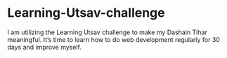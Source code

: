 # Learning-Utsav-challenge
I am utilizing the Learning Utsav challenge to make my Dashain Tihar meaningful. It’s time to learn how to do web development regularly for 30 days and improve myself.
